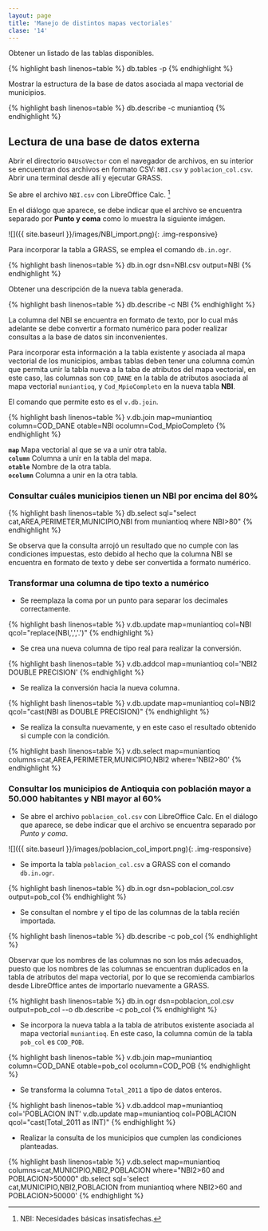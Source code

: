 ```yaml
---
layout: page
title: 'Manejo de distintos mapas vectoriales'
clase: '14'
---
```


Obtener un listado de las tablas disponibles.

{% highlight bash linenos=table %}
db.tables -p
{% endhighlight %}

Mostrar la estructura de la base de datos asociada al mapa vectorial de municipios.

{% highlight bash linenos=table %}
db.describe -c muniantioq
{% endhighlight %}

Lectura de una base de datos externa
------------------------------------

Abrir el directorio `04UsoVector` con el navegador de archivos, en su interior se encuentran dos archivos en formato CSV: `NBI.csv` y `poblacion_col.csv`. Abrir una terminal desde allí y ejecutar GRASS.

Se abre el archivo `NBI.csv` con LibreOffice Calc. [^1]

En el diálogo que aparece, se debe indicar que el archivo se encuentra separado por **Punto y coma** como lo muestra la siguiente imágen.

![]({{ site.baseurl }}/images/NBI_import.png){: .img-responsive}

Para incorporar la tabla a GRASS, se emplea el comando `db.in.ogr`.

{% highlight bash linenos=table %}
db.in.ogr dsn=NBI.csv output=NBI
{% endhighlight %}

Obtener una descripción de la nueva tabla generada.

{% highlight bash linenos=table %}
db.describe -c NBI
{% endhighlight %}

La columna del NBI se encuentra en formato de texto, por lo cual más adelante se debe convertir a formato numérico para poder realizar consultas a la base de datos sin inconvenientes.

Para incorporar esta información a la tabla existente y asociada al mapa vectorial de los municipios, ambas tablas deben tener una columna común que permita unir la tabla nueva a la taba de atributos del mapa vectorial, en este caso, las columnas son `COD_DANE` en la tabla de atributos asociada al mapa vectorial `muniantioq`, y `Cod_MpioCompleto` en la nueva tabla **NBI**.

El comando que permite esto es el `v.db.join`.

{% highlight bash linenos=table %}
v.db.join map=muniantioq column=COD_DANE otable=NBI ocolumn=Cod_MpioCompleto
{% endhighlight %}

**`map`** Mapa vectorial al que se va a unir otra tabla.  
**`column`** Columna a unir en la tabla del mapa.  
**`otable`** Nombre de la otra tabla.  
**`ocolumn`** Columna a unir en la otra tabla.  

### Consultar cuáles municipios tienen un NBI por encima del 80%

{% highlight bash linenos=table %}
db.select sql="select cat,AREA,PERIMETER,MUNICIPIO,NBI from muniantioq where NBI>80"
{% endhighlight %}

Se observa que la consulta arrojó un resultado que no cumple con las condiciones impuestas, esto debido al hecho que la columna NBI se encuentra en formato de texto y debe ser convertida a formato numérico.

### Transformar una columna de tipo texto a numérico

- Se reemplaza la coma por un punto para separar los decimales correctamente.

{% highlight bash linenos=table %}
v.db.update map=muniantioq col=NBI qcol="replace(NBI,',','.')"
{% endhighlight %}

- Se crea una nueva columna de tipo real para realizar la conversión.

{% highlight bash linenos=table %}
v.db.addcol map=muniantioq col='NBI2 DOUBLE PRECISION'
{% endhighlight %}

- Se realiza la conversión hacia la nueva columna.

{% highlight bash linenos=table %}
v.db.update map=muniantioq col=NBI2 qcol="cast(NBI as DOUBLE PRECISION)"
{% endhighlight %}

- Se realiza la consulta nuevamente, y en este caso el resultado obtenido si cumple con la condición.

{% highlight bash linenos=table %}
v.db.select map=muniantioq columns=cat,AREA,PERIMETER,MUNICIPIO,NBI2 where='NBI2>80'
{% endhighlight %}

### Consultar los municipios de Antioquia con población mayor a 50.000 habitantes y NBI mayor al 60%

- Se abre el archivo `poblacion_col.csv` con LibreOffice Calc. En el diálogo que aparece, se debe indicar que el archivo se encuentra separado por *Punto y coma*.

![]({{ site.baseurl }}/images/poblacion_col_import.png){: .img-responsive}

- Se importa la tabla `poblacion_col.csv` a GRASS con el comando `db.in.ogr`.

{% highlight bash linenos=table %}
db.in.ogr dsn=poblacion_col.csv output=pob_col
{% endhighlight %}

- Se consultan el nombre y el tipo de las columnas de la tabla recién importada.

{% highlight bash linenos=table %}
db.describe -c pob_col
{% endhighlight %}

Observar que los nombres de las columnas no son los más adecuados, puesto que los nombres de las columnas se encuentran duplicados en la tabla de atributos del mapa vectorial, por lo que se recomienda cambiarlos desde LibreOffice antes de importarlo nuevamente a GRASS.

{% highlight bash linenos=table %}
db.in.ogr dsn=poblacion_col.csv output=pob_col --o
db.describe -c pob_col
{% endhighlight %}

- Se incorpora la nueva tabla a la tabla de atributos existente asociada al mapa vectorial `muniantioq`. En este caso, la columna común de la tabla `pob_col` es `COD_POB`.

{% highlight bash linenos=table %}
v.db.join map=muniantioq column=COD_DANE otable=pob_col ocolumn=COD_POB
{% endhighlight %}

- Se transforma la columna `Total_2011` a tipo de datos enteros.

{% highlight bash linenos=table %}
v.db.addcol map=muniantioq col='POBLACION INT'
v.db.update map=muniantioq col=POBLACION qcol="cast(Total_2011 as INT)"
{% endhighlight %}

- Realizar la consulta de los municipios que cumplen las condiciones planteadas.

{% highlight bash linenos=table %}
v.db.select map=muniantioq columns=cat,MUNICIPIO,NBI2,POBLACION where="NBI2>60 and POBLACION>50000"
db.select sql='select cat,MUNICIPIO,NBI2,POBLACION from muniantioq where NBI2>60 and POBLACION>50000'
{% endhighlight %}

[^1]: NBI: Necesidades básicas insatisfechas.
